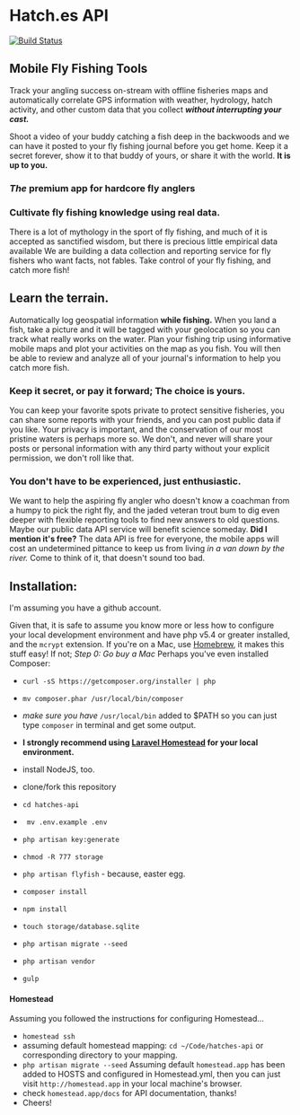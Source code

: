 # Hatch.es API
[![Build Status](https://travis-ci.org/defenestrator/hatches-api.svg?branch=master)](https://travis-ci.org/defenestrator/hatches-api)
## Mobile Fly Fishing Tools

 Track your angling success on-stream with offline fisheries maps and
automatically correlate GPS information with weather, hydrology, hatch activity, and other custom data that you collect
_**without interrupting your cast.**_

Shoot a video of your buddy catching a fish deep in the backwoods and we can have it posted to your fly fishing journal
before you get home. Keep it a secret forever, show it to that buddy of yours, or share it with the world. **It is up to you.**

### _The_ premium app for hardcore fly anglers

### Cultivate fly fishing knowledge using real data.

There is a lot of mythology in the sport of fly fishing, and much of it is accepted as sanctified wisdom, but there is precious little
empirical data available We are building a data collection and reporting service for fly fishers who want facts, not fables. Take
control of your fly fishing, and catch more fish!

## Learn the terrain.

Automatically log geospatial information **while fishing.** When you land a fish, take a picture and it will be
tagged with your geolocation so you can track what really works on the water. Plan your fishing trip using informative mobile
maps and plot your activities on the map as you fish. You will then be able to review and analyze all of your journal's
information to help you catch more fish.

### Keep it secret, or pay it forward; The choice is yours.

You can keep your favorite spots private to protect sensitive fisheries, you can share some reports with your friends, and you
can post public data
if you like. Your privacy is important, and the conservation of our most pristine waters is perhaps more so. We don't, and never
will share your posts or personal information with any third party without your explicit permission, we don't roll like that.

### You don't have to be experienced, just enthusiastic.

We want to help the aspiring fly angler who doesn't know a coachman from a humpy to pick the right fly, and the jaded veteran
trout bum to dig even deeper with flexible reporting tools to find new answers to old questions. Maybe our public data
API service will benefit science someday. **Did I mention it's free?** The data API is free for everyone, the mobile apps will cost an
undetermined pittance to keep us from living _in a van down by the river._ Come to think of it, that doesn't sound too bad.

## Installation:
I'm assuming you have a github account.

Given that, it is safe to assume you know more or less how to configure your local development environment and have php 
v5.4 or greater installed, and the `mcrypt` extension. If you're on a Mac, use [Homebrew](http://brew.sh/), 
it makes this stuff easy! If not; *Step 0: Go buy a Mac* 
Perhaps you've even installed Composer:
- `curl -sS https://getcomposer.org/installer | php`
- `mv composer.phar /usr/local/bin/composer`
- *make sure you have* `/usr/local/bin` added to $PATH so you can just type `composer` in terminal and get some output.
- **I strongly recommend using [Laravel Homestead](http://laravel.com/docs/5.0/homestead) for your local environment.**
- install NodeJS, too.

- clone/fork this repository
- `cd hatches-api`
- ` mv .env.example .env`
- `php artisan key:generate`
- `chmod -R 777 storage`
- `php artisan flyfish` - because, easter egg.
- `composer install`
- `npm install`
- `touch storage/database.sqlite`
- `php artisan migrate --seed`
- `php artisan vendor`
- `gulp`

#### Homestead
Assuming you followed the instructions for configuring Homestead...
- `homestead ssh`
- assuming default homestead mapping: `cd ~/Code/hatches-api` or corresponding directory to your mapping.
- `php artisan migrate --seed`
Assuming default `homestead.app` has been added to HOSTS and configured in Homestead.yml, 
then you can just visit `http://homestead.app` in your local machine's browser.
 - check `homestead.app/docs` for API documentation, thanks!
 - Cheers!






